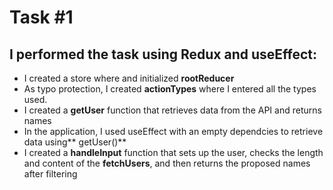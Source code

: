 # Task #1

## I performed the task using Redux and useEffect:

- I created a store where and initialized **rootReducer**
- As typo protection, I created **actionTypes** where I entered all the types used.
- I created a **getUser** function that retrieves data from the API and returns names
- In the application, I used useEffect with an empty dependcies to retrieve data using** getUser()**
- I created a **handleInput** function that sets up the user, checks the length and content of the **fetchUsers**, and then returns the proposed names after filtering
